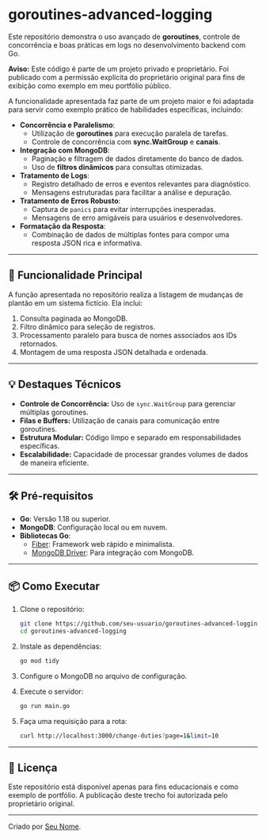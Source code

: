 
# goroutines-advanced-logging

Este repositório demonstra o uso avançado de **goroutines**, controle de concorrência e boas práticas em logs no desenvolvimento backend com Go. 

**Aviso:** Este código é parte de um projeto privado e proprietário. Foi publicado com a permissão explícita do proprietário original para fins de exibição como exemplo em meu portfólio público.

A funcionalidade apresentada faz parte de um projeto maior e foi adaptada para servir como exemplo prático de habilidades específicas, incluindo:

- **Concorrência e Paralelismo**:
  - Utilização de **goroutines** para execução paralela de tarefas.
  - Controle de concorrência com **sync.WaitGroup** e **canais**.
- **Integração com MongoDB**:
  - Paginação e filtragem de dados diretamente do banco de dados.
  - Uso de **filtros dinâmicos** para consultas otimizadas.
- **Tratamento de Logs**:
  - Registro detalhado de erros e eventos relevantes para diagnóstico.
  - Mensagens estruturadas para facilitar a análise e depuração.
- **Tratamento de Erros Robusto**:
  - Captura de `panics` para evitar interrupções inesperadas.
  - Mensagens de erro amigáveis para usuários e desenvolvedores.
- **Formatação da Resposta**:
  - Combinação de dados de múltiplas fontes para compor uma resposta JSON rica e informativa.

---

## 🚀 Funcionalidade Principal

A função apresentada no repositório realiza a listagem de mudanças de plantão em um sistema fictício. Ela inclui:

1. Consulta paginada ao MongoDB.
2. Filtro dinâmico para seleção de registros.
3. Processamento paralelo para busca de nomes associados aos IDs retornados.
4. Montagem de uma resposta JSON detalhada e ordenada.

---

## 💡 Destaques Técnicos

- **Controle de Concorrência:** Uso de `sync.WaitGroup` para gerenciar múltiplas goroutines.
- **Filas e Buffers:** Utilização de canais para comunicação entre goroutines.
- **Estrutura Modular:** Código limpo e separado em responsabilidades específicas.
- **Escalabilidade:** Capacidade de processar grandes volumes de dados de maneira eficiente.

---

## 🛠️ Pré-requisitos

- **Go**: Versão 1.18 ou superior.
- **MongoDB**: Configuração local ou em nuvem.
- **Bibliotecas Go**:
  - [Fiber](https://gofiber.io/): Framework web rápido e minimalista.
  - [MongoDB Driver](https://github.com/mongodb/mongo-go-driver): Para integração com MongoDB.

---

## 📦 Como Executar

1. Clone o repositório:
   ```bash
   git clone https://github.com/seu-usuario/goroutines-advanced-logging.git
   cd goroutines-advanced-logging
   ```

2. Instale as dependências:
   ```bash
   go mod tidy
   ```

3. Configure o MongoDB no arquivo de configuração.

4. Execute o servidor:
   ```bash
   go run main.go
   ```

5. Faça uma requisição para a rota:
   ```bash
   curl http://localhost:3000/change-duties?page=1&limit=10
   ```

---

## 📝 Licença

Este repositório está disponível apenas para fins educacionais e como exemplo de portfólio. A publicação deste trecho foi autorizada pelo proprietário original.

---

Criado por [Seu Nome](https://github.com/seu-usuario).
